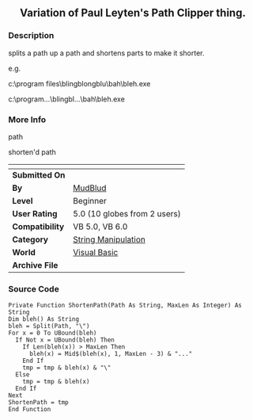 ﻿<div align="center">

## Variation of Paul Leyten's Path Clipper thing\.


</div>

### Description

splits a path up a path and shortens parts to make it shorter.

e.g.

c:\program files\blingblongblu\bah\bleh.exe

c:\program...\blingbl...\bah\bleh.exe
 
### More Info
 
path

shorten'd path


<span>             |<span>
---                |---
**Submitted On**   |
**By**             |[MudBlud](https://github.com/Planet-Source-Code/PSCIndex/blob/master/ByAuthor/mudblud.md)
**Level**          |Beginner
**User Rating**    |5.0 (10 globes from 2 users)
**Compatibility**  |VB 5\.0, VB 6\.0
**Category**       |[String Manipulation](https://github.com/Planet-Source-Code/PSCIndex/blob/master/ByCategory/string-manipulation__1-5.md)
**World**          |[Visual Basic](https://github.com/Planet-Source-Code/PSCIndex/blob/master/ByWorld/visual-basic.md)
**Archive File**   |[](https://github.com/Planet-Source-Code/mudblud-variation-of-paul-leyten-s-path-clipper-thing__1-27119/archive/master.zip)





### Source Code

```
Private Function ShortenPath(Path As String, MaxLen As Integer) As String
Dim bleh() As String
bleh = Split(Path, "\")
For x = 0 To UBound(bleh)
  If Not x = UBound(bleh) Then
    If Len(bleh(x)) > MaxLen Then
      bleh(x) = Mid$(bleh(x), 1, MaxLen - 3) & "..."
    End If
    tmp = tmp & bleh(x) & "\"
  Else
    tmp = tmp & bleh(x)
  End If
Next
ShortenPath = tmp
End Function
```

